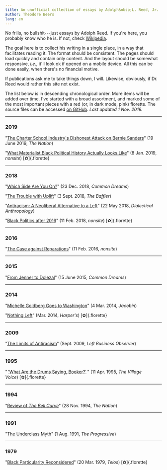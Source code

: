 ```yaml
---
title: An unofficial collection of essays by Adolph&nbsp;L. Reed, Jr.
author: Theodore Beers
lang: en
---
```


No frills, no bullshit---just essays by Adolph Reed. If you're here, you probably know who he is. If not, check [Wikipedia](https://en.wikipedia.org/wiki/Adolph_L._Reed_Jr.).

The goal here is to collect his writing in a single place, in a way that facilitates reading it. The format should be consistent. The pages should load quickly and contain only content. And the layout should be somewhat responsive, _i.e._, it'll look ok if opened on a mobile device. All this can be done easily, when there's no financial motive.

If publications ask me to take things down, I will. Likewise, obviously, if Dr. Reed would rather this site not exist.

The list below is in descending chronological order. More items will be added over time. I've started with a broad assortment, and marked some of the most important pieces with a red (or, in dark mode, pink) florette. The source files can be accessed [on GitHub](https://github.com/theodore-s-beers/reed-archive/). _Last updated 1 Nov. 2019._

---

### 2019

"[The Charter School Industry's Dishonest Attack on Bernie Sanders](charter-schools-bernie/)" (19 June 2019, _The Nation_)

"[What Materialist Black Political History Actually Looks Like](materialist-black-history/)" (8 Jan. 2019, _nonsite_)&nbsp;[✿]{.florette}

---

### 2018

"[Which Side Are You On?](which-side/)" (23 Dec. 2018, _Common Dreams_)

"[The Trouble with Uplift](trouble-with-uplift/)" (3 Sept. 2018, _The Baffler_)

"[Antiracism: A Neoliberal Alternative to a Left](antiracism-neoliberal/)" (22 May 2018, _Dialectical Anthropology_)

"[Black Politics after 2016](black-politics-after-2016/)" (11 Feb. 2018, _nonsite_)&nbsp;[✿]{.florette}

---

### 2016

"[The Case against Reparations](against-reparations/)" (11 Feb. 2016, _nonsite_)

---

### 2015

"[From Jenner to Dolezal](jenner-dolezal/)" (15 June 2015, _Common Dreams_)

---

### 2014

"[Michelle Goldberg Goes to Washington](goldberg-goes-washington/)" (4 Mar. 2014, _Jacobin_)

"[Nothing Left](nothing-left/)" (Mar. 2014, _Harper's_)&nbsp;[✿]{.florette}

---

### 2009

"[The Limits of Antiracism](limits-of-antiracism/)" (Sept. 2009, _Left Business Observer_)

---

### 1995

"&thinsp;['What Are the Drums Saying, Booker?'](drums-saying-booker/)&thinsp;" (11 Apr. 1995, _The Village Voice_)&nbsp;[✿]{.florette}

---

### 1994

"[Review of _The Bell Curve_](bell-curve-review/)" (28 Nov. 1994, _The Nation_)

---

### 1991

"[The Underclass Myth](underclass-myth/)" (1 Aug. 1991, _The Progressive_)

---

### 1979

"[Black Particularity Reconsidered](black-particularity/)" (20 Mar. 1979, _Telos_)&nbsp;[✿]{.florette}
